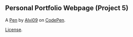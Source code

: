 Personal Portfolio Webpage (Project 5)
--------------------------------------


A [Pen](https://codepen.io/alvi09/pen/BaRQGqb) by [Alvi09](https://codepen.io/alvi09) on [CodePen](https://codepen.io).

[License](https://codepen.io/alvi09/pen/BaRQGqb/license).